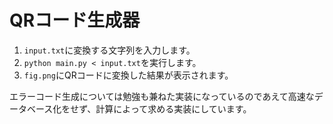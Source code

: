 # QRコード生成器
1. `input.txt`に変換する文字列を入力します。
2. `python main.py < input.txt`を実行します。
3. `fig.png`にQRコードに変換した結果が表示されます。

エラーコード生成については勉強も兼ねた実装になっているのであえて高速なデータベース化をせず、計算によって求める実装にしています。